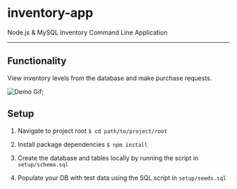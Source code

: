 # inventory-app
Node.js &amp; MySQL Inventory Command Line Application

---

## Functionality
View inventory levels from the database and make purchase requests.

![Demo Gif]("./setup/demo.gif");

## Setup
1) Navigate to project root `$ cd path/to/project/root`

2) Install package dependencies `$ npm install`

3) Create the database and tables locally by running the script in `setup/schema.sql`

4) Populate your DB with test data using the SQL script in `setup/seeds.sql`
